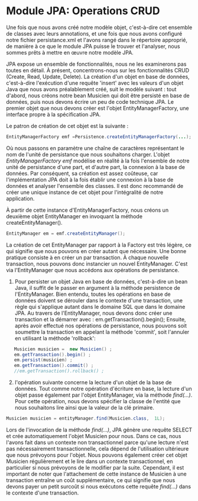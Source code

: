 # Module JPA: Operations CRUD

Une fois que nous avons créé notre modèle objet, c'est-à-dire cet ensemble de classes avec leurs annotations, et une fois que nous avons configuré notre fichier persistance.xml et l'avons rangé dans le répertoire approprié, de manière à ce que le module JPA puisse le trouver et l'analyser, nous sommes prêts à mettre en œuvre notre modèle JPA.

JPA expose un ensemble de fonctionnalités, nous ne les examinerons pas toutes en détail. À présent, concentrons-nous sur les fonctionnalités CRUD (Create, Read, Update, Delete). La création d'un objet en base de données, c'est-à-dire l'exécution d'une requête 'insert' avec les valeurs d'un objet Java que nous avons préalablement créé, suit le modèle suivant : tout d'abord, nous créons notre bean Musicien qui doit être persisté en base de données, puis nous devons écrire un peu de code technique JPA. Le premier objet que nous devons créer est l'objet EntityManagerFactory, une interface propre à la spécification JPA.

Le patron de création de cet objet est la suivante : 
```java
EntityManagerFactory emf =Persistence.createEntityManagerFactory(...);
```
Où nous passons en paramètre une chaîne de caractères représentant le nom de l'unité de persistance que nous souhaitons charger. L'objet _EntityManagerFactory emf_ modélise en réalité à la fois l'ensemble de notre unité de persistance d'une part, et d'autre part, la connexion à la base de données. Par conséquent, sa création est assez coûteuse, car l'implémentation JPA doit à la fois établir une connexion à la base de données et analyser l'ensemble des classes. Il est donc recommandé de créer une unique instance de cet objet pour l'intégralité de notre application.

À partir de cette instance d'EntityManagerFactory, nous créons un deuxième objet EntityManager en invoquant la méthode createEntityManager(). 

```java
EntityManager em = emf.createEntityManager();
```

La création de cet EntityManager par rapport à la Factory est très légère, ce qui signifie que nous pouvons en créer autant que nécessaire. Une bonne pratique consiste à en créer un par transaction. À chaque nouvelle transaction, nous pouvons donc instancier un nouvel EntityManager. C'est via l'EntityManager que nous accédons aux opérations de persistance.

1. Pour persister un objet Java en base de données, c'est-à-dire un bean Java, il suffit de le passer en argument à la méthode persistence de l'EntityManager. Bien entendu, toutes les opérations en base de données doivent se dérouler dans le contexte d'une transaction, une règle qui s'applique autant dans le domaine SQL que dans le domaine JPA. Au travers de l'EntityManager, nous devons donc créer une transaction et la démarrer avec : 
 em.getTransaction().begin(); 
 Ensuite, après avoir effectué nos opérations de persistance, nous pouvons soit soumettre la transaction en appelant la méthode 'commit', soit l'annuler en utilisant la méthode 'rollback': 

```java 
   Musicien musicien =  new Musicien() ;
   em.getTransaction().begin() ;
   em.persist(musicien) ;
   em.getTransaction().commit() ;
   //em.getTransaction().rollback() ;
```

2. l'opération suivante concerne la lecture d'un objet de la base de données. Tout comme notre opération d'écriture en base, la lecture d'un objet passe également par l'objet EntityManager, via la méthode _find(...)_. Pour cette opération, nous devons spécifier la classe de l'entité que nous souhaitons lire ainsi que la valeur de la clé primaire.

```java 
Musicien musicien = entityManager.find(Musicien.class,  1L);
```

Lors de l'invocation de la méthode _find(...)_, JPA génère une requête SELECT et crée automatiquement l'objet Musicien pour nous. Dans ce cas, nous l'avons fait dans un contexte non transactionnel parce qu'une lecture n'est pas nécessairement transactionnelle, cela dépend de l'utilisation ultérieure que nous prévoyons pour l'objet. 
Nous pouvons également créer cet objet Musicien régulièrement et le lire dans un contexte transactionnel, en particulier si nous prévoyons de le modifier par la suite. Cependant, il est important de noter que l'attachement de cette instance de Musicien à une transaction entraîne un coût supplémentaire, ce qui signifie que nous devons payer un petit surcoût si nous exécutons cette requête _find(...)_ dans le contexte d'une transaction.